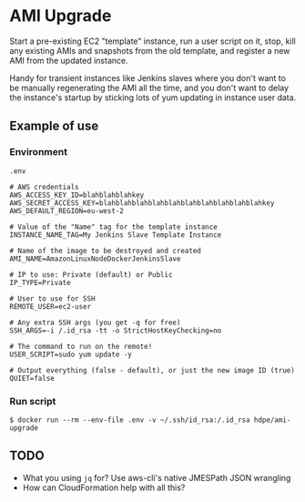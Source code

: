 # AMI Upgrade

Start a pre-existing EC2 "template" instance, run a user script on it, stop, kill any existing AMIs and snapshots from the old template, and register a new AMI from the updated instance.

Handy for transient instances like Jenkins slaves where you don't want to be manually regenerating the AMI all the time, and you don't want to delay the instance's startup by sticking lots of yum updating in instance user data.

## Example of use

### Environment

`.env`

```
# AWS credentials
AWS_ACCESS_KEY_ID=blahblahblahkey
AWS_SECRET_ACCESS_KEY=blahblahblahblahblahblahblahblahblahblahkey
AWS_DEFAULT_REGION=eu-west-2

# Value of the "Name" tag for the template instance
INSTANCE_NAME_TAG=My Jenkins Slave Template Instance

# Name of the image to be destroyed and created
AMI_NAME=AmazonLinuxNodeDockerJenkinsSlave

# IP to use: Private (default) or Public
IP_TYPE=Private

# User to use for SSH
REMOTE_USER=ec2-user

# Any extra SSH args (you get -q for free)
SSH_ARGS=-i /.id_rsa -tt -o StrictHostKeyChecking=no

# The command to run on the remote!
USER_SCRIPT=sudo yum update -y

# Output everything (false - default), or just the new image ID (true)
QUIET=false
```

### Run script

```
$ docker run --rm --env-file .env -v ~/.ssh/id_rsa:/.id_rsa hdpe/ami-upgrade
```

## TODO

* What you using `jq` for? Use aws-cli's native JMESPath JSON wrangling
* How can CloudFormation help with all this?
